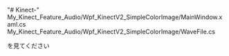 "# Kinect-" 
My_Kinect_Feature_Audio/Wpf_KinectV2_SimpleColorImage/MainWindow.xaml.cs
My_Kinect_Feature_Audio/Wpf_KinectV2_SimpleColorImage/WaveFile.cs

を見てください
